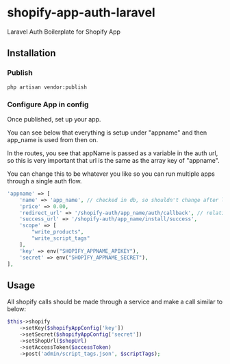 # shopify-app-auth-laravel
Laravel Auth Boilerplate for Shopify App

## Installation
### Publish
`php artisan vendor:publish`

### Configure App in config
Once published, set up your app.

You can see below that everything is setup under "appname" and then app_name is used from then on.

In the routes, you see that appName is passed as a variable in the auth url, so this is very important that url is the same as the array key of "appname". 

You can change this to be whatever you like so you can run multiple apps through a single auth flow.
```php
'appname' => [
    'name' => 'app_name', // checked in db, so shouldn't change after launch
    'price' => 0.00,
    'redirect_url' => '/shopify-auth/app_name/auth/callback', // relative uri
    'success_url' => '/shopify-auth/app_name/install/success',
    'scope' => [
        "write_products",
        "write_script_tags"
    ],
    'key' => env("SHOPIFY_APPNAME_APIKEY"),
    'secret' => env("SHOPIFY_APPNAME_SECRET"),
],
```

## Usage
All shopify calls should be made through a service and make a call similar to below:
```php
$this->shopify
    ->setKey($shopifyAppConfig['key'])
    ->setSecret($shopifyAppConfig['secret'])
    ->setShopUrl($shopUrl)
    ->setAccessToken($accessToken)
    ->post('admin/script_tags.json', $scriptTags);
```